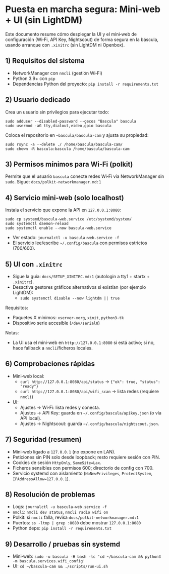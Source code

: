 # Puesta en marcha segura: Mini-web + UI (sin LightDM)

Este documento resume cómo desplegar la UI y el mini‑web de configuración (Wi‑Fi, API Key, Nightscout) de forma segura en la báscula, usando arranque con `.xinitrc` (sin LightDM ni Openbox).

## 1) Requisitos del sistema
- NetworkManager con `nmcli` (gestión Wi‑Fi)
- Python 3.9+ con `pip`
- Dependencias Python del proyecto: `pip install -r requirements.txt`

## 2) Usuario dedicado
Crea un usuario sin privilegios para ejecutar todo:

```
sudo adduser --disabled-password --gecos "Bascula" bascula
sudo usermod -aG tty,dialout,video,gpio bascula
```

Coloca el repositorio en `~bascula/bascula-cam` y ajusta su propiedad:

```
sudo rsync -a --delete ./ /home/bascula/bascula-cam/
sudo chown -R bascula:bascula /home/bascula/bascula-cam
```

## 3) Permisos mínimos para Wi‑Fi (polkit)
Permite que el usuario `bascula` conecte redes Wi‑Fi vía NetworkManager sin `sudo`.
Sigue: `docs/polkit-networkmanager.md:1`

## 4) Servicio mini‑web (solo localhost)
Instala el servicio que expone la API en `127.0.0.1:8080`:

```
sudo cp systemd/bascula-web.service /etc/systemd/system/
sudo systemctl daemon-reload
sudo systemctl enable --now bascula-web.service
```

- Ver estado: `journalctl -u bascula-web.service -f`
- El servicio lee/escribe `~/.config/bascula` con permisos estrictos (700/600).

## 5) UI con `.xinitrc`
- Sigue la guía: `docs/SETUP_XINITRC.md:1` (autologin a tty1 + startx + `.xinitrc`).
- Desactiva gestores gráficos alternativos si existían (por ejemplo LightDM):
  - `sudo systemctl disable --now lightdm || true`

Requisitos:
- Paquetes X mínimos: `xserver-xorg`, `xinit`, `python3-tk`
- Dispositivo serie accesible (`/dev/serial0`)

Notas:
- La UI usa el mini‑web en `http://127.0.0.1:8080` si está activo; si no, hace fallback a `nmcli`/ficheros locales.

## 6) Comprobaciones rápidas
- Mini‑web local:
  - `curl http://127.0.0.1:8080/api/status` → `{"ok": true, "status": "ready"}`
  - `curl http://127.0.0.1:8080/api/wifi_scan` → lista redes (requiere `nmcli`)
- UI:
  - Ajustes → Wi‑Fi: lista redes y conecta.
  - Ajustes → API Key: guarda en `~/.config/bascula/apikey.json` (o vía API local).
  - Ajustes → Nightscout: guarda `~/.config/bascula/nightscout.json`.

## 7) Seguridad (resumen)
- Mini‑web ligado a `127.0.0.1` (no expone en LAN).
- Peticiones sin PIN solo desde loopback; resto requiere sesión con PIN.
- Cookies de sesión `HttpOnly`, `SameSite=Lax`.
- Ficheros sensibles con permisos 600; directorio de config con 700.
- Servicio systemd con aislamiento (`NoNewPrivileges`, `ProtectSystem`, `IPAddressAllow=127.0.0.1`).

## 8) Resolución de problemas
- Logs: `journalctl -u bascula-web.service -f`
- `nmcli`: `nmcli dev status`, `nmcli radio wifi on`
- Polkit: si `nmcli` falla, revisa `docs/polkit-networkmanager.md:1`
- Puertos: `ss -ltnp | grep :8080` debe mostrar `127.0.0.1:8080`
- Python deps: `pip install -r requirements.txt`

## 9) Desarrollo / pruebas sin systemd
- Mini‑web: `sudo -u bascula -H bash -lc 'cd ~/bascula-cam && python3 -m bascula.services.wifi_config'`
- UI: `cd ~/bascula-cam && ./scripts/run-ui.sh`

